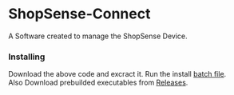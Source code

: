 # ShopSense-Connect
A Software created to manage the ShopSense Device.
### Installing
Download the above code and excract it. Run the install [batch file](https://github.com/RKS200/Encrypto/blob/main/install.bat).\
Also Download prebuilded executables from [Releases](https://github.com/RKS200/Encrypto/releases/tag/v2021.1).
